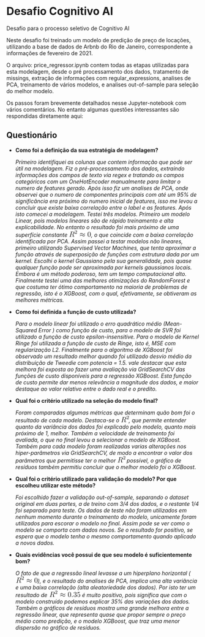 # Desafio Cognitivo AI
 Desafio para o processo seletivo de Cognitivo AI

Neste desafio foi treinado um modelo de predição de preço de locações, utilizando a base de dados de Arbnb do Rio de Janeiro, correspondente a informações de fevereiro de 2021. 

O arquivo: price_regressor.ipynb contem todas as etapas utilizadas para esta modelagem, desde o pré processamento dos dados, tratamento de missings, extração de informações com regular_expressions, analises de PCA, treinamento de vários modelos, e analises out-of-sample para seleção do melhor modelo.

Os passos foram brevemente detalhados nesse Jupyter-notebook com vários comentários. No entanto algumas questões interessantes são respondidas diretamente aqui:

## Questionário

* **Como foi a definição da sua estratégia de modelagem?**

  _Primeiro identifiquei as colunas que contem informação que pode ser útil na modelagem. Fiz o pré-processamento dos dados, extraindo informações dos campos de texto via regex e tratando os campos categóricos com um OneHotEncoder manualmente para limitar o numero de features gerado. Após isso fiz um analises de PCA, onde observei que o numero de componentes principais com até um 95% de significância era próximo do numero inicial de features, isso me levou a concluir que existe baixa correlação entre o label e as features. Após isto comecei a modelagem. Testei três modelos. Primeiro um modelo Linear, pois modelos lineares são de rápido treinamento e alta explicabilidade. No entanto o resultado foi mais próximo de uma superfície constante ![img](images_for_readme/equation.png), o que coincide com a baixa correlação identificada por PCA. Assim passei a testar modelos não lineares, primeiro utilizando Supervised Vector Machines, que tenta aproximar a função através de superposição de funções com estrutura dada por um kernel. Escolhi o kernel Gaussiano pela sua generalidade, pois quase qualquer função  pode ser aproximada  por kernels gaussianos locais. Embora é um método poderoso, tem um tempo computacional alto. Finalmente testei uma das melhores otimizações do RandomForest e que costuma ter ótimo comportamento na maioria de problemas de regressão, isto é o XGBoost, com o qual, efetivamente, se obtiveram as melhores métricas._ 

* **Como foi definida a função de custo utilizada?**

  _Para o modelo linear foi utilizado o erro quadrático médio (Mean-Squared Error ) como função de custo, para o modelo de SVR foi utilizado a função de custo epsilon-insensitive. Para o modelo de Kernel Ringe foi utilizada a função de custo de Ringe, isto é, MSE com regularização L2. Finalmente para o algoritmo de XGBoost foi observado um resultado melhor quando foi utilizado desvio médio da distribuição de Tweedie com potencia = 1.5. vale destacar que esta melhora foi exposta ao fazer uma avaliação via GridSearchCV das funções de custo disponíveis para a regressão XGBoost. Esta função de custo permite dar menos relevância a magnitude dos dados, e maior destaque ao valor relativo entre o dado real e o predito._

* **Qual foi o critério utilizado na seleção do modelo final?**

  _Foram comparadas algumas métricas que determinam quão bom foi o resultado de cada modelo. Destaca-se o ![R2](images_for_readme/R2.png), que permite entender quanto da variância dos dados foi explicado pelo modelo, quanto mais próximo de 1, melhor. Também a velocidade de treinamento foi avaliada, o que no final levou a selecionar o modelo de XGBoost. Também para cada modelo foram realizadas varias alterações nos hiper-parâmetros via GridSearchCV, de modo a encontrar o valor dos parâmetros que permitisse ter o melhor ![R2](images_for_readme/R2.png) possível, o gráfico de resíduos também permitiu concluir que o melhor modelo foi o XGBoost_. 

* **Qual foi o critério utilizado para validação do modelo? Por que escolheu utilizar este método?**

  _Foi escolhido fazer a validação out-of-sample, separando o dataset original em duas partes, a de treino com 3/4 dos dados, e o restante 1/4 foi separado para teste. Os dados de teste não foram utilizados em nenhum momento durante o treinamento do modelo, unicamente foram utilizados para escorar o modelo no final. Assim pode se ver como o modelo se comporta com dados novos. Se o resultado for positivo, se espera que o modelo tenha o mesmo comportamento quando aplicado a novos dados._

* **Quais evidências você possui de que seu modelo é suficientemente bom?**

  _O fato de que a regressão lineal levasse a um hiperplano horizontal (![img](images_for_readme/equation.png)), e o resultado do analises de PCA, implica uma alta variância e uma baixa correlação (alta aleatoriedade dos dados). Por isto ter um resultado de ![img](images_for_readme/R2035.png) é muito positivo, pois significa que com o modelo construído podemos explicar 35% das variações dos dados. Também o gráficos de resíduos mostra uma grande melhora entre a regressão linear, que representa quase que propor sempre o preço médio como predição, e o modelo XGBoost, que traz uma menor dispersão no gráfico de resíduos._

